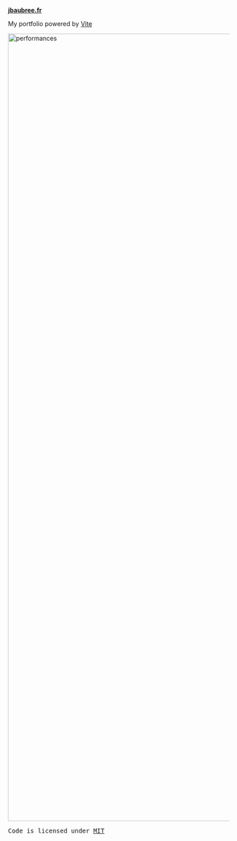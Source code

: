 **[jbaubree.fr](https://jbaubree.fr)**

My portfolio powered by [Vite](https://vitejs.dev/)

<img width="1792" alt="performances" src="https://user-images.githubusercontent.com/50230578/174980859-d08c2d5f-a7f0-41f2-9217-ccbad08ed65c.png">

<samp>Code is licensed under <a href='./LICENSE'>MIT</a>
